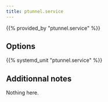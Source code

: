 ```yaml
---
title: ptunnel.service
---
```


{{% provided_by "ptunnel.service" %}}

## Options

{{% systemd_unit "ptunnel.service" %}}

## Additionnal notes

Nothing here.